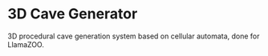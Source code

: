 # 3D Cave Generator
3D procedural cave generation system based on cellular automata, done for LlamaZOO.
